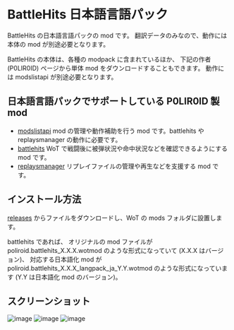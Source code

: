 # BattleHits 日本語言語パック

BattleHits の日本語言語パックの mod です。
翻訳データのみなので、動作には本体の mod が別途必要となります。

BattleHits の本体は、各種の modpack に含まれているほか、
下記の作者 (P0LIR0ID) ページから単体 mod をダウンロードすることもできます。
動作には modslistapi が別途必要となります。

## 日本語言語パックでサポートしている P0LIR0ID 製 mod

+ [modslistapi](https://bitbucket.org/P0LIR0ID/wot-modslist/downloads/)
mod の管理や動作補助を行う mod です。battlehits や replaysmanager の動作に必要です。
+ [battlehits](https://bitbucket.org/P0LIR0ID/wot-battlehits/downloads/)
WoT で戦闘後に被弾状況や命中状況などを確認できるようにする mod です。
+ [replaysmanager](https://bitbucket.org/P0LIR0ID/wot-replaysmanager/downloads/)
リプレイファイルの管理や再生などを支援する mod です。

## インストール方法

[releases](https://github.com/chirimenmonster/wotmods-battlehits-langpack-ja/releases)
からファイルをダウンロードし、WoT の mods フォルダに設置します。

battlehits であれば、
オリジナルの mod ファイルが poliroid.battlehits_X.X.X.wotmod のような形式になっていて
(X.X.X はバージョン)、
対応する日本語化 mod が poliroid.battlehits_X.X.X_langpack_ja_Y.Y.wotmod のような形式になっています
(Y.Y は日本語化 mod のバージョン)。

## スクリーンショット

![image](https://user-images.githubusercontent.com/11075065/93860161-9e3bd900-fcf9-11ea-9062-c073d4b7c3c3.png)
![image](https://user-images.githubusercontent.com/11075065/93860327-e8bd5580-fcf9-11ea-9330-f395f873f4e1.png)
![image](https://user-images.githubusercontent.com/11075065/93860556-3934b300-fcfa-11ea-9e1b-af5ae5ac8553.png)
